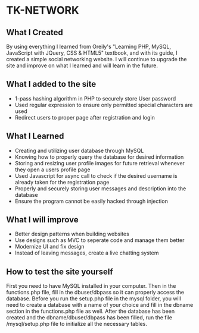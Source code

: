 # TK-NETWORK

## What I Created

By using everything I learned from Oreily's "Learning PHP, MySQL, JavaScript with JQuery, CSS & HTML5" textbook, and with its guide, I created a simple social networking website. I will continue to upgrade the site and improve on what I learned and will learn in the future. 

## What I added to the site

- 1-pass hashing algorithm in PHP to securely store User password
- Used regular expression to ensure only permitted special characters are used
- Redirect users to proper page after registration and login

## What I Learned

- Creating and utilizing user database through MySQL
- Knowing how to properly query the database for desired information
- Storing and resizing user profile images for future retrieval whenever they open a users profile page
- Used Javascript for async call to check if the desired username is already taken for the registration page
- Properly and securely storing user messages and description into the database
- Ensure the program cannot be easily hacked through injection

## What I will improve

- Better design patterns when building websites
- Use designs such as MVC to seperate code and manage them better
- Modernize UI and fix design 
- Instead of leaving messages, create a live chatting system

## How to test the site yourself

First you need to have MySQL installed in your computer. Then in the functions.php file, fill in the dbuser/dbpass so it can properly access the database.
Before you run the setup.php file in the mysql folder, you will need to create a database with a name of your choice and fill in the dbname section in the functions.php file as well. 
After the database has been created and the dbname/dbuser/dbpass has been filled, run the file /mysql/setup.php file to initialize all the necessary tables. 
